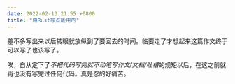 ```yaml
---
date: 2022-02-13 21:55 +0800
title: "用Rust写点能用的"
---
```

<!-- more -->

差不多写出来以后转眼就放纵到了要回去的时间。临要走了才想起来这篇作文终于可以写了也该写了。

唉，自从定下了*不把代码写完就不动笔写作文/文档/吐槽*的规矩以后，在这之前就再也没有写完过任何代码。真是忍的好痛苦。


